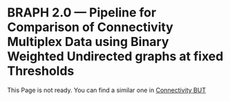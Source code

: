 # BRAPH 2.0 — Pipeline for Comparison of Connectivity Multiplex Data using Binary Weighted Undirected graphs at fixed Thresholds

This Page is not ready. You can find a similar one in [Connectivity BUT](../tut_a_con_but)
